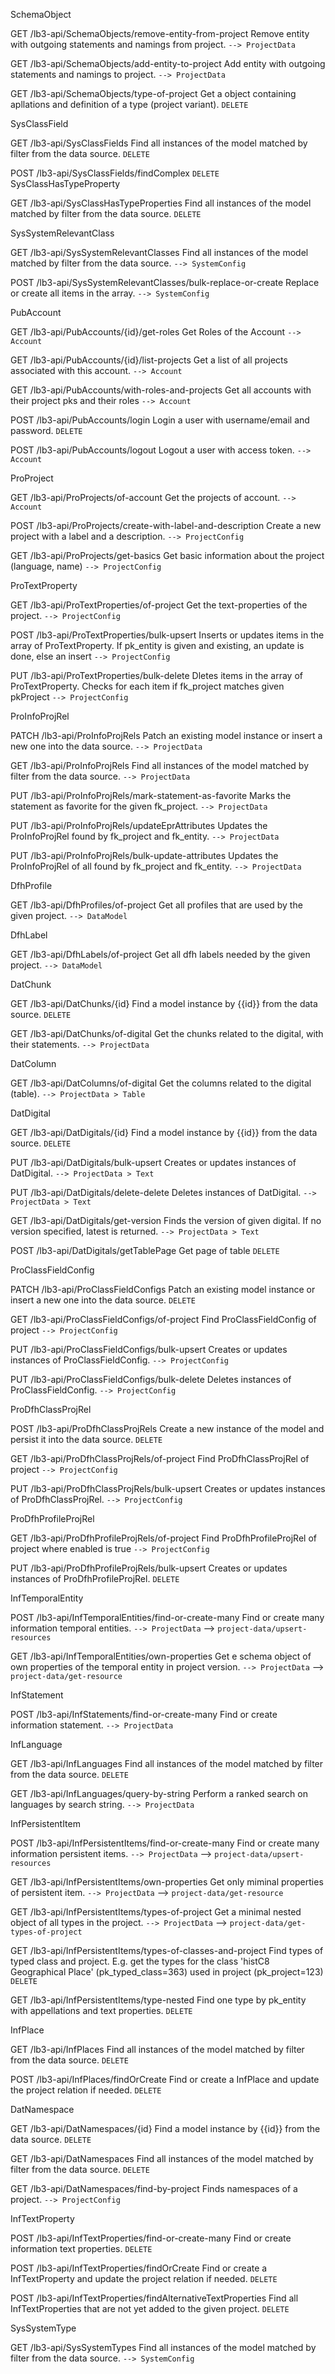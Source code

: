 
SchemaObject

GET
​/lb3-api​/SchemaObjects​/remove-entity-from-project
Remove entity with outgoing statements and namings from project.
`--> ProjectData`


GET
​/lb3-api​/SchemaObjects​/add-entity-to-project
Add entity with outgoing statements and namings to project.
`--> ProjectData`

GET
​/lb3-api​/SchemaObjects​/type-of-project
Get a object containing apllations and definition of a type (project variant).
`DELETE`




SysClassField

GET
​/lb3-api​/SysClassFields
Find all instances of the model matched by filter from the data source.
`DELETE`

POST
​/lb3-api​/SysClassFields​/findComplex
`DELETE`
SysClassHasTypeProperty

GET
​/lb3-api​/SysClassHasTypeProperties
Find all instances of the model matched by filter from the data source.
`DELETE`



SysSystemRelevantClass

GET
​/lb3-api​/SysSystemRelevantClasses
Find all instances of the model matched by filter from the data source.
`--> SystemConfig`

POST
​/lb3-api​/SysSystemRelevantClasses​/bulk-replace-or-create
Replace or create all items in the array.
`--> SystemConfig`




PubAccount

GET
​/lb3-api​/PubAccounts​/{id}​/get-roles
Get Roles of the Account
`--> Account`

GET
​/lb3-api​/PubAccounts​/{id}​/list-projects
Get a list of all projects associated with this account.
`--> Account`

GET
​/lb3-api​/PubAccounts​/with-roles-and-projects
Get all accounts with their project pks and their roles
`--> Account`

POST
​/lb3-api​/PubAccounts​/login
Login a user with username/email and password.
`DELETE`

POST
​/lb3-api​/PubAccounts​/logout
Logout a user with access token.
`--> Account`



ProProject

GET
​/lb3-api​/ProProjects​/of-account
Get the projects of account.
`--> Account`

POST
​/lb3-api​/ProProjects​/create-with-label-and-description
Create a new project with a label and a description.
`--> ProjectConfig`

GET
​/lb3-api​/ProProjects​/get-basics
Get basic information about the project (language, name)
`--> ProjectConfig`


ProTextProperty

GET
​/lb3-api​/ProTextProperties​/of-project
Get the text-properties of the project.
`--> ProjectConfig`

POST
​/lb3-api​/ProTextProperties​/bulk-upsert
Inserts or updates items in the array of ProTextProperty. If pk_entity is given and existing, an update is done, else an insert
`--> ProjectConfig`

PUT
​/lb3-api​/ProTextProperties​/bulk-delete
Dletes items in the array of ProTextProperty. Checks for each item if fk_project matches given pkProject
`--> ProjectConfig`


ProInfoProjRel

PATCH
​/lb3-api​/ProInfoProjRels
Patch an existing model instance or insert a new one into the data source.
`--> ProjectData`

GET
​/lb3-api​/ProInfoProjRels
Find all instances of the model matched by filter from the data source.
`--> ProjectData`

PUT
​/lb3-api​/ProInfoProjRels​/mark-statement-as-favorite
Marks the statement as favorite for the given fk_project.
`--> ProjectData`

PUT
​/lb3-api​/ProInfoProjRels​/updateEprAttributes
Updates the ProInfoProjRel found by fk_project and fk_entity.
`--> ProjectData`

PUT
​/lb3-api​/ProInfoProjRels​/bulk-update-attributes
Updates the ProInfoProjRel of all found by fk_project and fk_entity.
`--> ProjectData`

DfhProfile

GET
​/lb3-api​/DfhProfiles​/of-project
Get all profiles that are used by the given project.
`--> DataModel`

DfhLabel

GET
​/lb3-api​/DfhLabels​/of-project
Get all dfh labels needed by the given project.
`--> DataModel`

DatChunk

GET
​/lb3-api​/DatChunks​/{id}
Find a model instance by {{id}} from the data source.
`DELETE`

GET
​/lb3-api​/DatChunks​/of-digital
Get the chunks related to the digital, with their statements.
`--> ProjectData`


DatColumn

GET
​/lb3-api​/DatColumns​/of-digital
Get the columns related to the digital (table).
`--> ProjectData > Table`


DatDigital

GET
​/lb3-api​/DatDigitals​/{id}
Find a model instance by {{id}} from the data source.
`DELETE`

PUT
​/lb3-api​/DatDigitals​/bulk-upsert
Creates or updates instances of DatDigital.
`--> ProjectData > Text`

PUT
​/lb3-api​/DatDigitals​/delete-delete
Deletes instances of DatDigital.
`--> ProjectData > Text`

GET
​/lb3-api​/DatDigitals​/get-version
Finds the version of given digital. If no version specified, latest is returned.
`--> ProjectData > Text`

POST
​/lb3-api​/DatDigitals​/getTablePage
Get page of table
`DELETE`


ProClassFieldConfig

PATCH
​/lb3-api​/ProClassFieldConfigs
Patch an existing model instance or insert a new one into the data source.
`DELETE`

GET
​/lb3-api​/ProClassFieldConfigs​/of-project
Find ProClassFieldConfig of project
`--> ProjectConfig`

PUT
​/lb3-api​/ProClassFieldConfigs​/bulk-upsert
Creates or updates instances of ProClassFieldConfig.
`--> ProjectConfig`

PUT
​/lb3-api​/ProClassFieldConfigs​/bulk-delete
Deletes instances of ProClassFieldConfig.
`--> ProjectConfig`

ProDfhClassProjRel

POST
​/lb3-api​/ProDfhClassProjRels
Create a new instance of the model and persist it into the data source.
`DELETE`

GET
​/lb3-api​/ProDfhClassProjRels​/of-project
Find ProDfhClassProjRel of project
`--> ProjectConfig`

PUT
​/lb3-api​/ProDfhClassProjRels​/bulk-upsert
Creates or updates instances of ProDfhClassProjRel.
`--> ProjectConfig`


ProDfhProfileProjRel

GET
​/lb3-api​/ProDfhProfileProjRels​/of-project
Find ProDfhProfileProjRel of project where enabled is true
`--> ProjectConfig`

PUT
​/lb3-api​/ProDfhProfileProjRels​/bulk-upsert
Creates or updates instances of ProDfhProfileProjRel.
`DELETE`


InfTemporalEntity



POST
​/lb3-api​/InfTemporalEntities​/find-or-create-many
Find or create many information temporal entities.
`--> ProjectData` --> `project-data/upsert-resources`

GET
​/lb3-api​/InfTemporalEntities​/own-properties
Get e schema object of own properties of the temporal entity in project version.
`--> ProjectData` --> `project-data/get-resource`



InfStatement


POST
​/lb3-api​/InfStatements​/find-or-create-many
Find or create information statement.
`--> ProjectData`


InfLanguage

GET
​/lb3-api​/InfLanguages
Find all instances of the model matched by filter from the data source.
`DELETE`

GET
​/lb3-api​/InfLanguages​/query-by-string
Perform a ranked search on languages by search string.
`--> ProjectData`


InfPersistentItem

POST
​/lb3-api​/InfPersistentItems​/find-or-create-many
Find or create many information persistent items.
`--> ProjectData` --> `project-data/upsert-resources`


GET
​/lb3-api​/InfPersistentItems​/own-properties
Get only miminal properties of persistent item.
`--> ProjectData` --> `project-data/get-resource`


GET
​/lb3-api​/InfPersistentItems​/types-of-project
Get a minimal nested object of all types in the project.
`--> ProjectData` --> `project-data/get-types-of-project`


GET
​/lb3-api​/InfPersistentItems​/types-of-classes-and-project
Find types of typed class and project. E.g. get the types for the class 'histC8 Geographical Place' (pk_typed_class=363) used in project (pk_project=123)
`DELETE`

GET
​/lb3-api​/InfPersistentItems​/type-nested
Find one type by pk_entity with appellations and text properties.
`DELETE`



InfPlace

GET
​/lb3-api​/InfPlaces
Find all instances of the model matched by filter from the data source.
`DELETE`

POST
​/lb3-api​/InfPlaces​/findOrCreate
Find or create a InfPlace and update the project relation if needed.
`DELETE`

DatNamespace

GET
​/lb3-api​/DatNamespaces​/{id}
Find a model instance by {{id}} from the data source.
`DELETE`

GET
​/lb3-api​/DatNamespaces
Find all instances of the model matched by filter from the data source.
`DELETE`

GET
​/lb3-api​/DatNamespaces​/find-by-project
Finds namespaces of a project.
`--> ProjectConfig`


InfTextProperty

POST
​/lb3-api​/InfTextProperties​/find-or-create-many
Find or create information text properties.
`DELETE`

POST
​/lb3-api​/InfTextProperties​/findOrCreate
Find or create a InfTextProperty and update the project relation if needed.
`DELETE`

POST
​/lb3-api​/InfTextProperties​/findAlternativeTextProperties
Find all InfTextProperties that are not yet added to the given project.
`DELETE`

SysSystemType

GET
​/lb3-api​/SysSystemTypes
Find all instances of the model matched by filter from the data source.
`--> SystemConfig`
